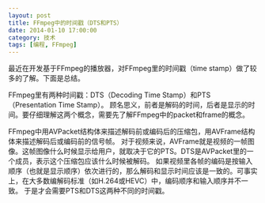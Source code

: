 ```yaml
---
layout: post
title: FFmpeg中的时间戳（DTS和PTS）
date: 2014-01-10 17:00:00
category: 技术
tags: [编程, FFmpeg]
---
```


最近在开发基于FFmpeg的播放器，对FFmpeg里的时间戳（time stamp）做了较多的了解。下面是总结。

<!--more-->
FFmpeg里有两种时间戳：DTS（Decoding Time Stamp）和PTS（Presentation Time Stamp）。
顾名思义，前者是解码的时间，后者是显示的时间。要仔细理解这两个概念，需要先了解FFmpeg中的packet和frame的概念。

FFmpeg中用AVPacket结构体来描述解码前或编码后的压缩包，用AVFrame结构体来描述解码后或编码前的信号帧。
对于视频来说，AVFrame就是视频的一帧图像。这帧图像什么时候显示给用户，就取决于它的PTS。DTS是AVPacket里的一个成员，表示这个压缩包应该什么时候被解码。
如果视频里各帧的编码是按输入顺序（也就是显示顺序）依次进行的，那么解码和显示时间应该是一致的。可事实上，在大多数编解码标准（如H.264或HEVC）中，编码顺序和输入顺序并不一致。
于是才会需要PTS和DTS这两种不同的时间戳。